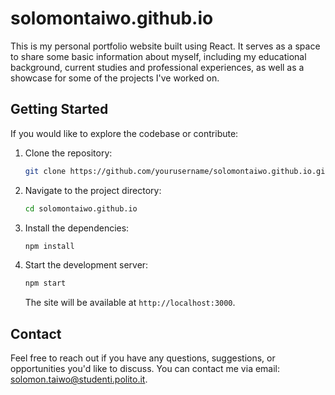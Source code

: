 # solomontaiwo.github.io

This is my personal portfolio website built using React. It serves as a space to share some basic information about myself, including my educational background, current studies and professional experiences, as well as a showcase for some of the projects I've worked on.

## Getting Started

If you would like to explore the codebase or contribute:

1. Clone the repository:

   ```bash
   git clone https://github.com/yourusername/solomontaiwo.github.io.git
   ```
2. Navigate to the project directory:

   ```bash
   cd solomontaiwo.github.io
   ```
3. Install the dependencies:

   ```bash
   npm install
   ```
4. Start the development server:

   ```bash
   npm start
   ```

   The site will be available at `http://localhost:3000`.

## Contact

Feel free to reach out if you have any questions, suggestions, or opportunities you'd like to discuss. You can contact me via email: [solomon.taiwo@studenti.polito.it](mailto:solomon.taiwo@studenti.polito.it).
